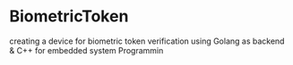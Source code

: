 # BiometricToken
creating a device for biometric token verification using Golang as backend &amp; C++ for embedded system Programmin
